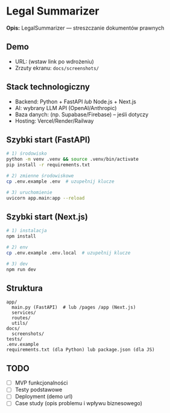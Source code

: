 # Legal Summarizer

**Opis:** LegalSummarizer — streszczanie dokumentów prawnych

## Demo
- URL: (wstaw link po wdrożeniu)
- Zrzuty ekranu: `docs/screenshots/`

## Stack technologiczny
- Backend: Python + FastAPI _lub_ Node.js + Next.js
- AI: wybrany LLM API (OpenAI/Anthropic)
- Baza danych: (np. Supabase/Firebase) – jeśli dotyczy
- Hosting: Vercel/Render/Railway

## Szybki start (FastAPI)
```bash
# 1) środowisko
python -m venv .venv && source .venv/bin/activate
pip install -r requirements.txt

# 2) zmienne środowiskowe
cp .env.example .env  # uzupełnij klucze

# 3) uruchomienie
uvicorn app.main:app --reload
```

## Szybki start (Next.js)
```bash
# 1) instalacja
npm install

# 2) env
cp .env.example .env.local  # uzupełnij klucze

# 3) dev
npm run dev
```

## Struktura
```
app/
  main.py (FastAPI)  # lub /pages /app (Next.js)
  services/
  routes/
  utils/
docs/
  screenshots/
tests/
.env.example
requirements.txt (dla Python) lub package.json (dla JS)
```

## TODO
- [ ] MVP funkcjonalności
- [ ] Testy podstawowe
- [ ] Deployment (demo url)
- [ ] Case study (opis problemu i wpływu biznesowego)
